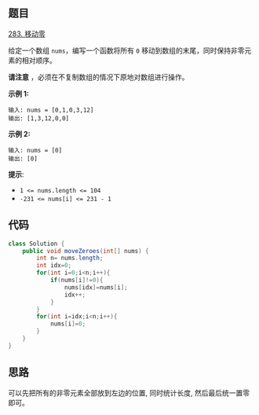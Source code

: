 ## 题目

[283. 移动零](https://leetcode.cn/problems/move-zeroes/)

给定一个数组 `nums`，编写一个函数将所有 `0` 移动到数组的末尾，同时保持非零元素的相对顺序。

**请注意** ，必须在不复制数组的情况下原地对数组进行操作。

 

**示例 1:**

```
输入: nums = [0,1,0,3,12]
输出: [1,3,12,0,0]
```

**示例 2:**

```
输入: nums = [0]
输出: [0]
```

 

**提示**:

- `1 <= nums.length <= 104`
- `-231 <= nums[i] <= 231 - 1`

## 代码



```java
class Solution {
    public void moveZeroes(int[] nums) {
        int n= nums.length;
        int idx=0;
        for(int i=0;i<n;i++){
            if(nums[i]!=0){
                nums[idx]=nums[i];
                idx++;
            }
        }
        for(int i=idx;i<n;i++){
            nums[i]=0;
        }
    }
}
```

## 思路

可以先把所有的非零元素全部放到左边的位置, 同时统计长度, 然后最后统一置零即可。